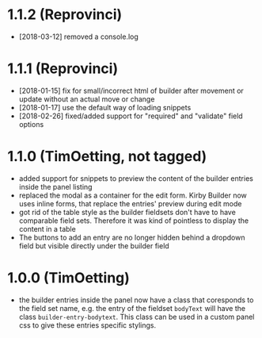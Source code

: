 # 1.1.2 (Reprovinci)
- [2018-03-12] removed a console.log

# 1.1.1 (Reprovinci)
- [2018-01-15] fix for small/incorrect html of builder after movement or update without an actual move or change
- [2018-01-17] use the default way of loading snippets
- [2018-02-26] fixed/added support for "required" and "validate" field options 

# 1.1.0 (TimOetting, not tagged)

- added support for snippets to preview the content of the builder entries inside the panel listing
- replaced the modal as a container for the edit form. Kirby Builder now uses inline forms, that replace the entries' preview during edit mode
- got rid of the table style as the builder fieldsets don't have to have comparable field sets. Therefore it was kind of pointless to display the content in a table
- The buttons to add an entry are no longer hidden behind a dropdown field but visible directly under the builder field

# 1.0.0 (TimOetting)

- the builder entries inside the panel now have a class that coresponds to the field set name, e.g. the entry of the fieldset `bodyText` will have the class `builder-entry-bodytext`. This class can be used in a custom panel css to give these entries specific stylings.